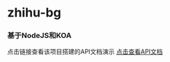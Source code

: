 # zhihu-bg
### 基于NodeJS和KOA
点击链接查看该项目搭建的API文档演示
[点击查看API文档](https://documenter.getpostman.com/view/11723358/TVeiDAe4#be93c5fe-878a-4c4e-8889-3724b8759b0c)
